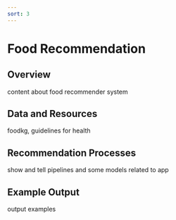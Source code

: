 ```yaml
---
sort: 3
---
```


# Food Recommendation

## Overview

content about food recommender system

## Data and Resources

foodkg, guidelines for health

## Recommendation Processes

show and tell pipelines and some models related to app

## Example Output

output examples
